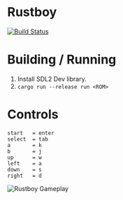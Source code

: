 # Rustboy
[![Build Status](https://travis-ci.org/wez470/Rustboy.svg?branch=master)](https://travis-ci.org/wez470/Rustboy)

# Building / Running
1. Install SDL2 Dev library.
1. `cargo run --release run <ROM>`

# Controls
```
start   = enter
select  = tab
a       = k
b       = j
up      = w
left    = a
down    = s
right   = d
```

![Rustboy Gameplay](https://imgur.com/fWwDyZL "Rustboy Gameplay")

